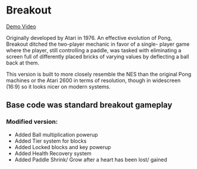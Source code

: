 # Breakout

[Demo Video](https://youtu.be/vA0I8rq11wQ)

Originally developed by Atari in 1976. An effective evolution of
Pong, Breakout ditched the two-player mechanic in favor of a single-
player game where the player, still controlling a paddle, was tasked
with eliminating a screen full of differently placed bricks of varying
values by deflecting a ball back at them.

This version is built to more closely resemble the NES than
the original Pong machines or the Atari 2600 in terms of
resolution, though in widescreen (16:9) so it looks nicer on modern systems.

## Base code was standard breakout gameplay

### Modified version:

- Added Ball multiplication powerup
- Added Tier system for blocks
- Added Locked blocks and key powerup
- Added Health Recovery system
- Added Paddle Shrink/ Grow after a heart has been lost/ gained
